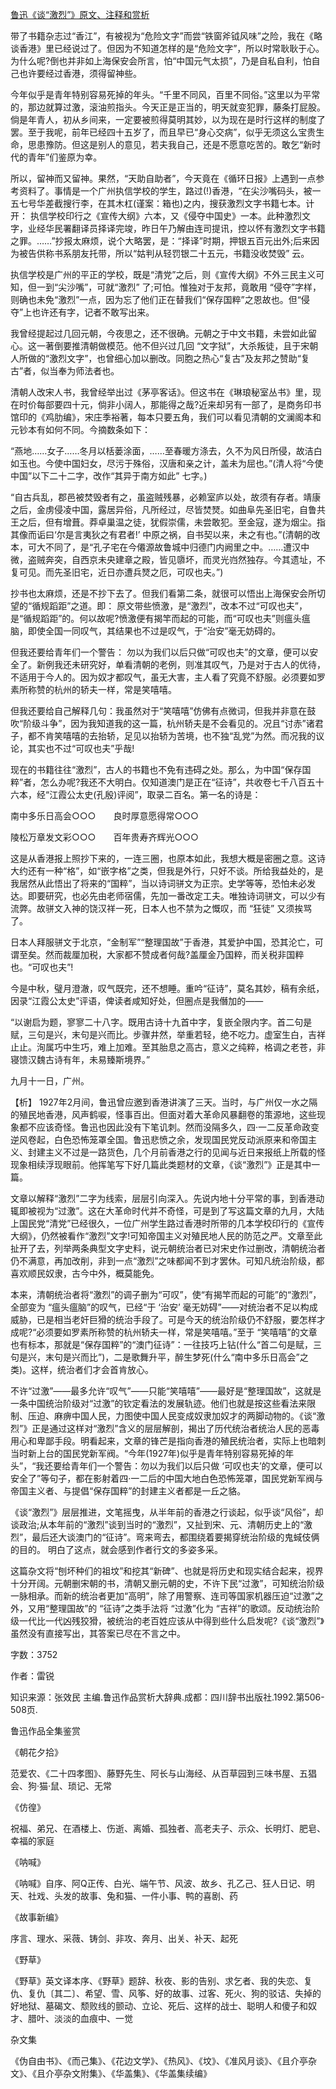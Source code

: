 [鲁迅《谈“激烈”》原文、注释和赏析](https://www.vrrw.net/wx/9577.html)

带了书籍杂志过“香江”，有被视为“危险文字”而尝“铁窗斧钺风味”之险，我在《略谈香港》里已经说过了。但因为不知道怎样的是“危险文字”，所以时常耿耿于心。为什么呢?倒也并非如上海保安会所言，怕“中国元气太损”，乃是自私自利，怕自己也许要经过香港，须得留神些。

今年似乎是青年特别容易死掉的年头。“千里不同风，百里不同俗。”这里以为平常的，那边就算过激，滚油煎指头。今天正是正当的，明天就变犯罪，藤条打屁股。倘是年青人，初从乡间来，一定要被煎得莫明其妙，以为现在是时行这样的制度了罢。至于我呢，前年已经四十五岁了，而且早已“身心交病”，似乎无须这么宝贵生命，思患豫防。但这是别人的意见，若夫我自己，还是不愿意吃苦的。敢乞“新时代的青年”们鉴原为幸。

所以，留神而又留神。果然，“天助自助者”，今天竟在《循环日报》上遇到一点参考资料了。事情是一个广州执信学校的学生，路过(!)香港，“在尖沙嘴码头，被一五七号华差截搜行李，在其木杠(谨案：箱也)之内，搜获激烈文字书籍七本。计开： 执信学校印行之《宣传大纲》六本，又《侵夺中国史》一本。此种激烈文字，业经华民署翻译员择译完竣，昨日午乃解由连司提讯，控以怀有激烈文字书籍之罪。……”抄报太麻烦，说个大略罢，是：“择译”时期，押银五百元出外;后来因为被告供称书系朋友托带，所以“姑判从轻罚银二十五元，书籍没收焚毁” 云。

执信学校是广州的平正的学校，既是“清党”之后，则《宣传大纲》不外三民主义可知，但一到“尖沙嘴”，可就“激烈” 了;可怕。惟独对于友邦，竟敢用 “侵夺”字样，则确也未免“激烈”一点，因为忘了他们正在替我们“保存国粹”之恩故也。但“侵夺”上也许还有字，记者不敢写出来。

我曾经提起过几回元朝，今夜思之，还不很确。元朝之于中文书籍，未尝如此留心。这一著倒要推清朝做模范。他不但兴过几回 “文字狱”，大杀叛徒，且于宋朝人所做的“激烈文字”，也曾细心加以删改。同胞之热心“复古”及友邦之赞助“复古”者，似当奉为师法者也。

清朝人改宋人书，我曾经举出过《茅亭客话》。但这书在《琳琅秘室丛书》里，现在时价每部要四十元，倘非小阔人，那能得之哉?近来却另有一部了，是商务印书馆印的《鸡肋编》，宋庄季裕著，每本只要五角，我们可以看见清朝的文澜阁本和元钞本有如何不同。今摘数条如下：

“燕地……女子……冬月以栝蒌涂面，……至春暖方涤去，久不为风日所侵，故洁白如玉也。今使中国妇女，尽污于殊俗，汉唐和亲之计，盖未为屈也。”(清人将“今使中国”以下二十二字，改作“其异于南方如此” 七字。)

“自古兵乱，郡邑被焚毁者有之，虽盗贼残暴，必赖室庐以处，故须有存者。靖康之后，金虏侵凌中国，露居异俗，凡所经过，尽皆焚燹。如曲阜先圣旧宅，自鲁共王之后，但有增葺。莽卓巢温之徒，犹假崇儒，未尝敢犯。至金寇，遂为烟尘。指其像而诟曰‘尔是言夷狄之有君者!’ 中原之祸，自书契以来，未之有也。”(清朝的改本，可大不同了，是“孔子宅在今僊源故鲁城中归德门内阙里之中。……遭汉中微，盗贼奔突，自西京未央建章之殿，皆见隳坏，而灵光岿然独存。今其遗址，不复可见。而先圣旧宅，近日亦遭兵燹之厄，可叹也夫。”)

抄书也太麻烦，还是不抄下去了。但我们看第二条，就很可以悟出上海保安会所切望的“循规蹈距”之道。即： 原文带些愤激，是“激烈”，改本不过“可叹也夫”，是“循规蹈距”的。何以故呢?愤激便有揭竿而起的可能，而“可叹也夫”则瘟头瘟脑，即使全国一同叹气，其结果也不过是叹气，于“治安”毫无妨碍的。

但我还要给青年们一个警告： 勿以为我们以后只做“可叹也夫”的文章，便可以安全了。新例我还未研究好，单看清朝的老例，则准其叹气，乃是对于古人的优待，不适用于今人的。因为奴才都叹气，虽无大害，主人看了究竟不舒服。必须要如罗素所称赞的杭州的轿夫一样，常是笑嘻嘻。

但我还要给自己解释几句：我虽然对于“笑嘻嘻”仿佛有点微词，但我并非意在鼓吹“阶级斗争”，因为我知道我的这一篇，杭州轿夫是不会看见的。况且“讨赤”诸君子，都不肯笑嘻嘻的去抬轿，足见以抬轿为苦境，也不独“乱党”为然。而况我的议论，其实也不过“可叹也夫”乎哉!

现在的书籍往往“激烈”，古人的书籍也不免有违碍之处。那么，为中国“保存国粹”者，怎么办呢?我还不大明白。仅知道澳门是正在“征诗”，共收卷七千八百五十六本，经“江霞公太史(孔殷)评阅”，取录二百名。第一名的诗是：

南中多乐日高会○○○　　良时厚意愿得常○○○

陵松万章发文彩○○○　　百年贵寿齐辉光○○○

这是从香港报上照抄下来的，一连三圈，也原本如此，我想大概是密圈之意。这诗大约还有一种“格”，如“嵌字格”之类，但我是外行，只好不谈。所给我益处的，是我居然从此悟出了将来的“国粹”，当以诗词骈文为正宗。史学等等，恐怕未必发达。即要研究，也必先由老师宿儒，先加一番改定工夫。唯独诗词骈文，可以少有流弊。故骈文入神的饶汉祥一死，日本人也不禁为之慨叹，而 “狂徒” 又须挨骂了。

日本人拜服骈文于北京，“金制军”“整理国故”于香港，其爱护中国，恐其沦亡，可谓至矣。然而裁厘加税，大家都不赞成者何哉?盖厘金乃国粹，而关税非国粹也。“可叹也夫”!

今是中秋，璧月澄澈，叹气既完，还不想睡。重吟“征诗”，莫名其妙，稿有余纸，因录“江霞公太史”评语，俾读者咸知好处，但圈点是我僭加的——

“以谢启为题，寥寥二十八字。既用古诗十九首中字，复嵌全限内字。首二句是赋，三句是兴，末句是兴而比。步骤井然，举重若轻，绝不吃力。虚室生白，吉祥止止。洵属巧中生巧，难上加难。至其胎息之高古，意义之纯粹，格调之老苍，非寝馈汉魏古诗有年，未易臻斯境界。”

九月十一日，广州。



【析】 1927年2月间，鲁迅曾应邀到香港讲演了三天。当时，与广州仅一水之隔的殖民地香港，风声鹤唳，怪事百出。但面对着大革命风暴翻卷的策源地，这些现象都不应该奇怪。鲁迅也因此没有下笔讥刺。然而没隔多久，四·一二反革命政变逆风卷起，白色恐怖笼罩全国。鲁迅悲愤之余，发现国民党反动派原来和帝国主义、封建主义不过是一路货色，几个月前香港之行的见闻与近日来报纸上所载的怪现象相续浮现眼前。他挥笔写下好几篇此类题材的文章，《谈“激烈”》正是其中一篇。

文章以解释“激烈”二字为线索，层层引向深入。先说内地十分平常的事，到香港动辄即被视为“过激”。这在大革命时代并不奇怪，可是到了写这篇文章的九月，大陆上国民党“清党”已经很久，一位广州学生路过香港时所带的几本学校印行的《宣传大纲》，仍然被看作“激烈”文字!可知帝国主义对殖民地人民的防范之严。文章至此扯开了去，列举两条典型文字史料，说元朝统治者已对宋史作过删改，清朝统治者仍不满意，再加改削，非到一点“激烈”之味都闻不到才罢休。可知凡统治阶级，都喜欢顺民奴隶，古今中外，概莫能免。

本来，清朝统治者将“激烈”的调子删为“可叹”，使“有揭竿而起的可能”的“激烈”，全部变为 “瘟头瘟脑”的叹气，已经“于 ‘治安’ 毫无妨碍”——对统治者不足以构成威胁，已是相当老奸巨猾的统治手段了。可是今天的统治阶级仍不舒服，要怎样才成呢?“必须要如罗素所称赞的杭州轿夫一样，常是笑嘻嘻。”至于 “笑嘻嘻”的文章也有标本，那就是“保存国粹”的“澳门征诗”：一往技巧上钻(什么“首二句是赋，三句是兴，末句是兴而比”)，二是歌舞升平，醉生梦死(什么“南中多乐日高会”之类)。这样，统治者们才会首肯放心。

不许“过激”——最多允许“叹气”——只能“笑嘻嘻”——最好是“整理国故”，这就是一条中国统治阶级对“过激”的钦定看法的发展轨迹。他们也就是按这些看法来限制、压迫、麻痹中国人民，力图使中国人民变成奴隶加奴才的两脚动物的。《谈“激烈”》正是通过这样对“激烈”含义的层层解剖，揭出了历代统治者统治人民的恶毒用心和卑鄙手段。明看起来，文章的锋芒是指向香港的殖民统治者，实际上也暗刺当时新上台的国民党新军阀。“今年(1927年)似乎是青年特别容易死掉的年头”，“我还要给青年们一个警告：勿以为我们以后只做 ‘可叹也夫’的文章，便可以安全了”等句子，都在影射着四·一二后的中国大地白色恐怖笼罩，国民党新军阀与帝国主义者、与提倡“保存国粹”的封建主义者都是一丘之貉。

《谈“激烈”》层层推进，文笔摇曳，从半年前的香港之行谈起，似乎谈“风俗”，却谈政治;从本年前的“激烈”谈到当时的“激烈”，又扯到宋、元、清朝历史上的“激烈”，最后还大谈澳门的“征诗”。弯来弯去，都围绕着要揭穿统治阶级的鬼蜮伎俩的目的。 明白了这点，就会感到作者行文的多姿多采。

这篇杂文将“刨坏种们的祖坟”和挖其“新碑”、也就是将历史和现实结合起来，视界十分开阔。元朝删宋朝的书，清朝又删元朝的史，不许下民“过激”，可知统治阶级一脉相承。而新的统治者更加“高明”，除了用警察、连司等国家机器压迫“过激”之外，又用“整理国故”的 “征诗”之类手法将 “过激”化为 “吉祥”的歌颂。反动统治阶级一代比一代凶残狡猾，被统治的老百姓应该从中得到些什么启发呢?《谈“激烈”》虽然没有直接写出，其答案已尽在不言之中。

字数：3752

作者：雷锐

知识来源：张效民 主编.鲁迅作品赏析大辞典.成都：四川辞书出版社.1992.第506-508页.

鲁迅作品全集鉴赏

《朝花夕拾》

范爱农、《二十四孝图》、藤野先生、阿长与山海经、从百草园到三味书屋、五猖会、狗·猫·鼠、琐记、无常

《仿徨》

祝福、弟兄、在酒楼上、伤逝、离婚、孤独者、高老夫子、示众、长明灯、肥皂、幸福的家庭

《呐喊》

《呐喊》自序、阿Q正传、白光、端午节、风波、故乡、孔乙己、狂人日记、明天、社戏、头发的故事、兔和猫、一件小事、鸭的喜剧、药

《故事新编》

序言、理水、采薇、铸剑、非攻、奔月、出关、补天、起死

《野草》

《野草》英文译本序、《野草》题辞、秋夜、影的告别、求乞者、我的失恋、复仇、复仇〔其二〕、希望、雪、风筝、好的故事、过客、死火、狗的驳诘、失掉的好地狱、墓碣文、颓败线的颤动、立论、死后、这样的战士、聪明人和傻子和奴才、腊叶、淡淡的血痕中、一觉

杂文集

《伪自由书》、《而己集》、《花边文学》、《热风》、《坟》、《准风月谈》、《且介亭杂文》、《且介亭杂文附集》、《华盖集》、《华盖集续编》

